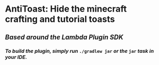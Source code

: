 # AntiToast: Hide the minecraft crafting and tutorial toasts

## *Based around the Lambda Plugin SDK*
### *To build the plugin, simply run* `./gradlew jar` *or the* `jar` *task in your IDE.*
